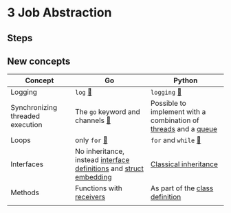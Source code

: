 # 3 Job Abstraction

## Steps

## New concepts

| Concept | Go | Python |
|---|---|---|
| Logging | `log` [🔗](https://golang.org/pkg/log/) | `logging` [🔗](https://docs.python.org/3/library/logging.html) |
| Synchronizing threaded execution | The `go` keyword and channels [🔗](https://tour.golang.org/concurrency/2) | Possible to implement with a combination of [threads](https://docs.python.org/3.7/library/threading.html) and a [queue](https://docs.python.org/3/library/queue.html) |
| Loops | only `for` [🔗](https://tour.golang.org/flowcontrol/1) | `for` and `while` [🔗](https://www.learnpython.org/en/Loops) |
| Interfaces | No inheritance, instead [interface definitions](https://tour.golang.org/methods/10) and [struct embedding](https://golang.org/doc/effective_go.html#embedding) | [Classical inheritance](https://www.w3schools.com/python/python_inheritance.asp) |
| Methods | Functions with [receivers](https://tour.golang.org/methods/1) | As part of the [class definition](https://docs.python.org/3/tutorial/classes.html#class-objects) |
|  |  |  |
